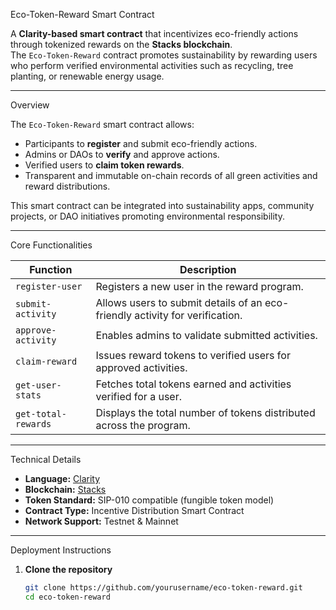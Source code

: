 Eco-Token-Reward Smart Contract

A **Clarity-based smart contract** that incentivizes eco-friendly actions through tokenized rewards on the **Stacks blockchain**.  
The `Eco-Token-Reward` contract promotes sustainability by rewarding users who perform verified environmental activities such as recycling, tree planting, or renewable energy usage.

---

Overview

The `Eco-Token-Reward` smart contract allows:
- Participants to **register** and submit eco-friendly actions.
- Admins or DAOs to **verify** and approve actions.
- Verified users to **claim token rewards**.
- Transparent and immutable on-chain records of all green activities and reward distributions.

This smart contract can be integrated into sustainability apps, community projects, or DAO initiatives promoting environmental responsibility.

---

Core Functionalities

| Function | Description |
|-----------|--------------|
| `register-user` | Registers a new user in the reward program. |
| `submit-activity` | Allows users to submit details of an eco-friendly activity for verification. |
| `approve-activity` | Enables admins to validate submitted activities. |
| `claim-reward` | Issues reward tokens to verified users for approved activities. |
| `get-user-stats` | Fetches total tokens earned and activities verified for a user. |
| `get-total-rewards` | Displays the total number of tokens distributed across the program. |

---

Technical Details

- **Language:** [Clarity](https://docs.stacks.co/write-smart-contracts/clarity-overview)  
- **Blockchain:** [Stacks](https://www.stacks.co/)  
- **Token Standard:** SIP-010 compatible (fungible token model)  
- **Contract Type:** Incentive Distribution Smart Contract  
- **Network Support:** Testnet & Mainnet  

---

Deployment Instructions

1. **Clone the repository**
   ```bash
   git clone https://github.com/yourusername/eco-token-reward.git
   cd eco-token-reward
